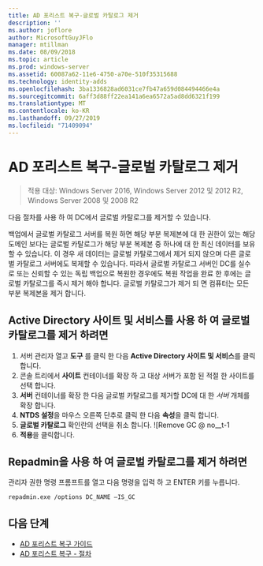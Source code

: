 ```yaml
---
title: AD 포리스트 복구-글로벌 카탈로그 제거
description: ''
ms.author: joflore
author: MicrosoftGuyJFlo
manager: mtillman
ms.date: 08/09/2018
ms.topic: article
ms.prod: windows-server
ms.assetid: 60087a62-11e6-4750-a70e-510f35315688
ms.technology: identity-adds
ms.openlocfilehash: 3ba1336828ad6031ce7fb47a659d084494466e4a
ms.sourcegitcommit: 6aff3d88ff22ea141a6ea6572a5ad8dd6321f199
ms.translationtype: MT
ms.contentlocale: ko-KR
ms.lasthandoff: 09/27/2019
ms.locfileid: "71409094"
---
```

# <a name="ad-forest-recovery---removing-the-global-catalog"></a>AD 포리스트 복구-글로벌 카탈로그 제거  

>적용 대상: Windows Server 2016, Windows Server 2012 및 2012 R2, Windows Server 2008 및 2008 R2

 다음 절차를 사용 하 여 DC에서 글로벌 카탈로그를 제거할 수 있습니다. 
  
 백업에서 글로벌 카탈로그 서버를 복원 하면 해당 부분 복제본에 대 한 권한이 있는 해당 도메인 보다는 글로벌 카탈로그가 해당 부분 복제본 중 하나에 대 한 최신 데이터를 보유할 수 있습니다. 이 경우 새 데이터는 글로벌 카탈로그에서 제거 되지 않으며 다른 글로벌 카탈로그 서버에도 복제할 수 있습니다. 따라서 글로벌 카탈로그 서버인 DC를 실수로 또는 신뢰할 수 있는 독립 백업으로 복원한 경우에도 복원 작업을 완료 한 후에는 글로벌 카탈로그를 즉시 제거 해야 합니다. 글로벌 카탈로그가 제거 되 면 컴퓨터는 모든 부분 복제본을 제거 합니다. 
  
## <a name="to-remove-the-global-catalog-using-active-directory-sites-and-services"></a>Active Directory 사이트 및 서비스를 사용 하 여 글로벌 카탈로그를 제거 하려면  
 
1. 서버 관리자 열고 **도구** 를 클릭 한 다음 **Active Directory 사이트 및 서비스**를 클릭 합니다. 
2. 콘솔 트리에서 **사이트** 컨테이너를 확장 하 고 대상 서버가 포함 된 적절 한 사이트를 선택 합니다. 
3. **서버** 컨테이너를 확장 한 다음 글로벌 카탈로그를 제거할 DC에 대 한 *서버* 개체를 확장 합니다. 
4. **NTDS 설정**을 마우스 오른쪽 단추로 클릭 한 다음 **속성**을 클릭 합니다. 
5. **글로벌 카탈로그** 확인란의 선택을 취소 합니다. 
   ![Remove GC @ no__t-1
6. **적용**을 클릭합니다.
  
## <a name="to-remove-the-global-catalog-using-repadmin"></a>Repadmin을 사용 하 여 글로벌 카탈로그를 제거 하려면  
  
관리자 권한 명령 프롬프트를 열고 다음 명령을 입력 하 고 ENTER 키를 누릅니다.  

   ```
   repadmin.exe /options DC_NAME –IS_GC  
   ```  

## <a name="next-steps"></a>다음 단계

- [AD 포리스트 복구 가이드](AD-Forest-Recovery-Guide.md)
- [AD 포리스트 복구 - 절차](AD-Forest-Recovery-Procedures.md)
